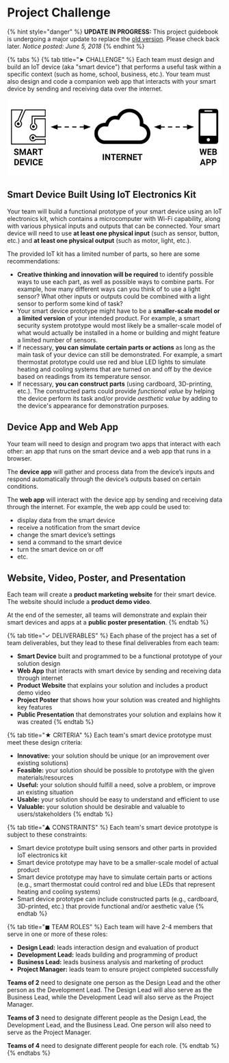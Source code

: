 # Project Challenge

{% hint style="danger" %}
**UPDATE IN PROGRESS:** This project guidebook is undergoing a major update to replace the [old version](https://docs.idew.org/internet-of-things-project/). Please check back later. _Notice posted: June 5, 2018_
{% endhint %}

{% tabs %}
{% tab title="➤ CHALLENGE" %}
Each team must design and build an IoT device \(aka "smart device"\) that performs a useful task within a specific context \(such as home, school, business, etc.\). Your team must also design and code a companion web app that interacts with your smart device by sending and receiving data over the internet.

![](../.gitbook/assets/smart-device-system.png)

## Smart Device Built Using IoT Electronics Kit

Your team will build a functional prototype of your smart device using an IoT electronics kit, which contains a microcomputer with Wi-Fi capability, along with various physical inputs and outputs that can be connected. Your smart device will need to use **at least one physical input** \(such as sensor, button, etc.\) and **at least one physical output** \(such as motor, light, etc.\).

The provided IoT kit has a limited number of parts, so here are some recommendations:

* **Creative thinking and innovation will be required** to identify possible ways to use each part, as well as possible ways to combine parts. For example, how many different ways can you think of to use a light sensor? What other inputs or outputs could be combined with a light sensor to perform some kind of task?
* Your smart device prototype might have to be a **smaller-scale model or a limited version** of your intended product. For example, a smart security system prototype would most likely be a smaller-scale model of what would actually be installed in a home or building and might feature a limited number of sensors.
* If necessary, **you can simulate certain parts or actions** as long as the main task of your device can still be demonstrated. For example, a smart thermostat prototype could use red and blue LED lights to simulate heating and cooling systems that are turned on and off by the device based on readings from its temperature sensor.
* If necessary, **you can construct parts** \(using cardboard, 3D-printing, etc.\). The constructed parts could provide _functional value_ by helping the device perform its task and/or provide _aesthetic value_ by adding to the device's appearance for demonstration purposes.

## Device App and Web App

Your team will need to design and program two apps that interact with each other: an app that runs on the smart device and a web app that runs in a browser.

The **device app** will gather and process data from the device’s inputs and respond automatically through the device’s outputs based on certain conditions.

The **web app** will interact with the device app by sending and receiving data through the internet. For example, the web app could be used to:

* display data from the smart device
* receive a notification from the smart device
* change the smart device’s settings
* send a command to the smart device
* turn the smart device on or off
* etc.

## Website, Video, Poster, and Presentation

Each team will create a **product marketing website** for their smart device. The website should include a **product demo video**.

At the end of the semester, all teams will demonstrate and explain their smart devices and apps at a **public poster presentation**.
{% endtab %}

{% tab title="✓ DELIVERABLES" %}
Each phase of the project has a set of team deliverables, but they lead to these final deliverables from each team:

* **Smart Device** built and programmed to be a functional prototype of your solution design
* **Web App** that interacts with smart device by sending and receiving data through internet
* **Product Website** that explains your solution and includes a product demo video
* **Project Poster** that shows how your solution was created and highlights key features
* **Public Presentation** that demonstrates your solution and explains how it was created
{% endtab %}

{% tab title="★ CRITERIA" %}
Each team's smart device prototype must meet these design criteria:

* **Innovative:** your solution should be unique \(or an improvement over existing solutions\)
* **Feasible:** your solution should be possible to prototype with the given materials/resources
* **Useful:** your solution should fulfill a need, solve a problem, or improve an existing situation
* **Usable:** your solution should be easy to understand and efficient to use
* **Valuable:** your solution should be desirable and valuable to users/stakeholders
{% endtab %}

{% tab title="▲ CONSTRAINTS" %}
Each team's smart device prototype is subject to these constraints:

* Smart device prototype built using sensors and other parts in provided IoT electronics kit​
* Smart device prototype may have to be a smaller-scale model of actual product
* Smart device prototype may have to simulate certain parts or actions \(e.g., smart thermostat could control red and blue LEDs that represent heating and cooling systems\)
* Smart device prototype can include constructed parts \(e.g., cardboard, 3D-printed, etc.\) that provide functional and/or aesthetic value
{% endtab %}

{% tab title="◼ TEAM ROLES" %}
Each team will have 2-4 members that serve in one or more of these roles:

* **Design Lead:** leads interaction design and evaluation of product
* **Development Lead:** leads building and programming of product
* **Business Lead:** leads business analysis and marketing of product
* **Project Manager:** leads team to ensure project completed successfully

**Teams of 2** need to designate one person as the Design Lead and the other person as the Development Lead. The Design Lead will also serve as the Business Lead, while the Development Lead will also serve as the Project Manager.

**Teams of 3** need to designate different people as the Design Lead, the Development Lead, and the Business Lead. One person will also need to serve as the Project Manager.

**Teams of 4** need to designate different people for each role.
{% endtab %}
{% endtabs %}

